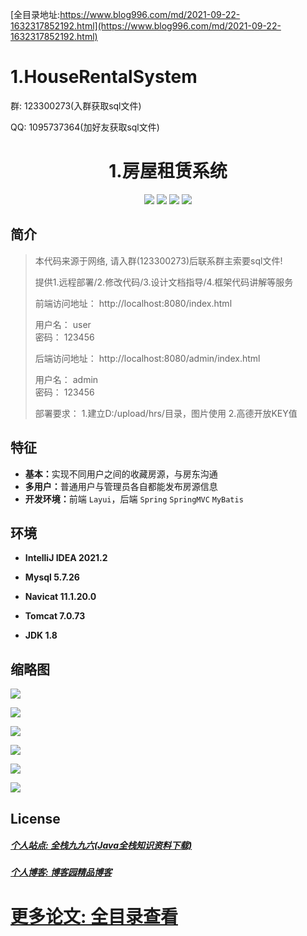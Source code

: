 [全目录地址:https://www.blog996.com/md/2021-09-22-1632317852192.html](https://www.blog996.com/md/2021-09-22-1632317852192.html)
# 1.HouseRentalSystem

<p>群: 123300273(入群获取sql文件)</p>
<p>QQ: 1095737364(加好友获取sql文件)</p>

<p><h1 align="center">1.房屋租赁系统</h1></p>

<p align="center">
	<img src="https://img.shields.io/badge/jdk-1.8-orange.svg"/>
    <img src="https://img.shields.io/badge/spring-5.x-lightgrey.svg"/>
    <img src="https://img.shields.io/badge/mybatis-3.x-blue.svg"/>
    <img src="https://img.shields.io/badge/SpringMVC-3.x-brightgreen.svg"/>
</p>

## 简介

> 本代码来源于网络, 请入群(123300273)后联系群主索要sql文件!
>
> 提供1.远程部署/2.修改代码/3.设计文档指导/4.框架代码讲解等服务
> 
> 前端访问地址： http://localhost:8080/index.html
>
>   用户名： user  
>   密码： 123456
> 
> 后端访问地址： http://localhost:8080/admin/index.html
> 
>   用户名： admin  
>   密码： 123456
> 
> 部署要求：
>   1.建立D:/upload/hrs/目录，图片使用
>   2.高德开放KEY值




## 特征

- <b>基本：</b>实现不同用户之间的收藏房源，与房东沟通
- <b>多用户：</b>普通用户与管理员各自都能发布房源信息
- <b>开发环境：</b>前端 `Layui`，后端 `Spring` `SpringMVC` `MyBatis`


## 环境

- <b>IntelliJ IDEA 2021.2</b>

- <b>Mysql 5.7.26</b>

- <b>Navicat  11.1.20.0</b>

- <b>Tomcat 7.0.73</b>

- <b>JDK 1.8</b>



## 缩略图

![](https://img2020.cnblogs.com/blog/588112/202011/588112-20201122113535548-729955527.png)

![](https://img2020.cnblogs.com/blog/588112/202011/588112-20201122113554071-1105436321.png)

![](https://img2020.cnblogs.com/blog/588112/202011/588112-20201122113613290-321729916.png)

![](https://img2020.cnblogs.com/blog/588112/202011/588112-20201122113623118-565629087.png)

![](https://img2020.cnblogs.com/blog/588112/202011/588112-20201122113636392-1822100287.png)

![](https://img2020.cnblogs.com/blog/588112/202011/588112-20201122113647393-1147069510.png)

## License

##### [个人站点: 全栈九九六(Java全栈知识资料下载)](https://www.blog996.com/)
##### [个人博客: 博客园精品博客](https://www.cnblogs.com/yysbolg/)
# [更多论文: 全目录查看](https://www.blog996.com/md/2021-09-22-1632317852192.html)




